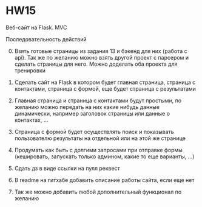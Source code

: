 # HW15
Веб-сайт на Flask. MVC

Последовательность действий

0. Взять готовые страницы из задания 13 и бэкенд для них (работа с api). Так же по желанию можно взять другой проект с парсером и сделать страницы для него. Можно доделать оба проекта для тренировки

1. Сделать сайт на Flask в котором будет главная страница, страница с контактами, страница с формой, еще будет страница с результатами

2. Главная страница и страница с контактами будут простыми, по желанию можно передать на них какие нибудь данные динамически, например заголовок страницы или данные о контактах, ... 

3. Страница с формой будет осуществлять поиск и показывать пользователю результаты на отдельной или на этой же странице

4. Продумать как быть с долгими запросами при отправке формы (кешировать, запускать только админом, какие то еще варианты, ...)

5. Сдать дз в виде ссылки на пулл реквест

6. В readme на гитхабе добавить описание работы сайта, если еще нет

7. Так же можно добавить любой дополнительный функционал по желанию
